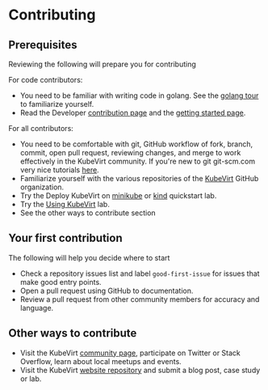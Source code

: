 # Contributing

## Prerequisites

Reviewing the following will prepare you for contributing

For code contributors:

* You need to be familiar with writing code in golang.  See the [golang tour](https://tour.golang.org/welcome/1) to familiarize yourself.
* Read the Developer [contribution page](https://github.com/kubevirt/kubevirt/blob/master/CONTRIBUTING.md) and the [getting started page](https://github.com/kubevirt/kubevirt/blob/master/docs/getting-started.md).

For all contributors:

* You need to be comfortable with git, GitHub workflow of fork, branch, commit, open pull request, reviewing changes, and merge to work effectively in the KubeVirt community.  If you're new to git git-scm.com very nice tutorials [here](https://git-scm.com/doc).
* Familiarize yourself with the various repositories of the [KubeVirt](https://github.com/kubevirt) GitHub organization.
* Try the Deploy KubeVirt on [minikube](https://kubevirt.io/quickstart_minikube/) or [kind](https://kubevirt.io/quickstart_kind/) quickstart lab.
* Try the [Using KubeVirt](https://kubevirt.io/labs/kubernetes/lab1.html) lab.
* See the other ways to contribute section

## Your first contribution

The following will help you decide where to start

* Check a repository issues list and label `good-first-issue` for issues that make good entry points.
* Open a pull request using GitHub to documentation.
* Review a pull request from other community members for accuracy and language.

## Other ways to contribute

* Visit the KubeVirt [community page](https://kubevirt.io/community/), participate on Twitter or Stack Overflow, learn about local meetups and events.
* Visit the KubeVirt [website repository](https://github.com/kubevirt/kubevirt.github.io) and submit a blog post, case study or lab.

